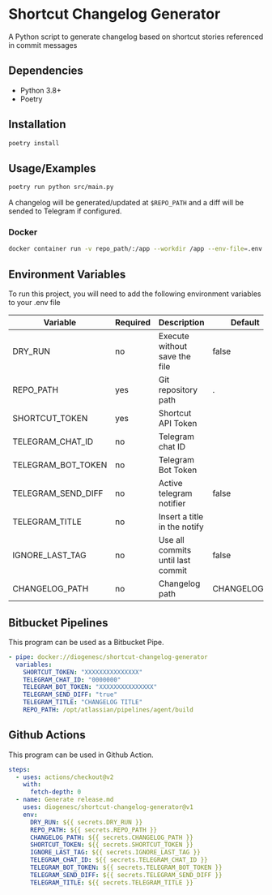 # Shortcut Changelog Generator

A Python script to generate changelog based on shortcut stories referenced in commit messages


## Dependencies

- Python 3.8+
- Poetry

## Installation

```bash
poetry install
```

## Usage/Examples

```bash
poetry run python src/main.py
```

A changelog will be generated/updated at `$REPO_PATH` and 
a diff will be sended to Telegram if configured.

### Docker
```bash
docker container run -v repo_path/:/app --workdir /app --env-file=.env diogenesc/shortcut-changelog-generator
```
## Environment Variables

To run this project, you will need to add the following environment variables to your .env file

| Variable           | Required | Description                       | Default      |
|--------------------|----------|-----------------------------------|--------------|
| DRY_RUN            | no       | Execute without save the file     | false        |
| REPO_PATH          | yes      | Git repository path               | .            |
| SHORTCUT_TOKEN     | yes      | Shortcut API Token                |              |
| TELEGRAM_CHAT_ID   | no       | Telegram chat ID                  |              |
| TELEGRAM_BOT_TOKEN | no       | Telegram Bot Token                |              |
| TELEGRAM_SEND_DIFF | no       | Active telegram notifier          | false        |
| TELEGRAM_TITLE     | no       | Insert a title in the notify      |              |
| IGNORE_LAST_TAG    | no       | Use all commits until last commit | false        |
| CHANGELOG_PATH     | no       | Changelog path                    | CHANGELOG.md |

## Bitbucket Pipelines

This program can be used as a Bitbucket Pipe.

```yml
- pipe: docker://diogenesc/shortcut-changelog-generator
  variables:
    SHORTCUT_TOKEN: "XXXXXXXXXXXXXXX"
    TELEGRAM_CHAT_ID: "0000000"
    TELEGRAM_BOT_TOKEN: "XXXXXXXXXXXXXXX"
    TELEGRAM_SEND_DIFF: "true"
    TELEGRAM_TITLE: "CHANGELOG TITLE"
    REPO_PATH: /opt/atlassian/pipelines/agent/build
```

## Github Actions

This program can be used in Github Action.

```yml
steps:
  - uses: actions/checkout@v2
    with:
      fetch-depth: 0
  - name: Generate release.md
    uses: diogenesc/shortcut-changelog-generator@v1
    env:
      DRY_RUN: ${{ secrets.DRY_RUN }}
      REPO_PATH: ${{ secrets.REPO_PATH }}
      CHANGELOG_PATH: ${{ secrets.CHANGELOG_PATH }}
      SHORTCUT_TOKEN: ${{ secrets.SHORTCUT_TOKEN }}
      IGNORE_LAST_TAG: ${{ secrets.IGNORE_LAST_TAG }}
      TELEGRAM_CHAT_ID: ${{ secrets.TELEGRAM_CHAT_ID }}
      TELEGRAM_BOT_TOKEN: ${{ secrets.TELEGRAM_BOT_TOKEN }}
      TELEGRAM_SEND_DIFF: ${{ secrets.TELEGRAM_SEND_DIFF }}
      TELEGRAM_TITLE: ${{ secrets.TELEGRAM_TITLE }}
```
